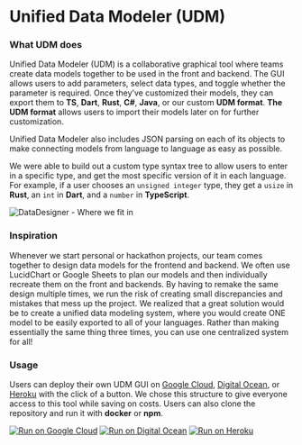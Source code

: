 # Unified Data Modeler (UDM)

### What UDM does

Unified Data Modeler (UDM) is a collaborative graphical tool where teams create data models together to be used in the front and backend. The GUI allows users to add parameters, select data types, and toggle whether the parameter is required. Once they’ve customized their models, they can export them to **TS**, **Dart**, **Rust**, **C#**, **Java**, or our custom **UDM format**. **The UDM format** allows users to import their models later on for further customization. 

Unified Data Modeler also includes JSON parsing on each of its objects to make connecting models from language to language as easy as possible. 

We were able to build out a custom type syntax tree to allow users to enter in a specific type, and get the most specific version of it in each language. For example, if a user chooses an `unsigned integer` type, they get a `usize` in **Rust**, an `int` in **Dart**, and a `number` in **TypeScript**.


![DataDesigner - Where we fit in](https://user-images.githubusercontent.com/38309438/114292476-964c4800-9a43-11eb-886e-55e29139b596.png)



### Inspiration

Whenever we start personal or hackathon projects, our team comes together to design data models for the frontend and backend. We often use LucidChart or Google Sheets to plan our models and then individually recreate them on the front and backends. By having to remake the same design multiple times, we run the risk of creating small discrepancies and mistakes that mess up the project. We realized that a great solution would be to create a unified data modeling system, where you would create ONE model to be easily exported to all of your languages. Rather than making essentially the same thing three times, you can use one centralized system for all!


### Usage

Users can deploy their own UDM GUI on [Google Cloud](https://deploy.cloud.run/?git_repo=https://github.com/theswerd/Unified-Data-Modeler.git), [Digital Ocean](https://cloud.digitalocean.com/apps/new?repo=https://github.com/theswerd/Unified-Data-Modeler/tree/main), or [Heroku](https://heroku.com/deploy?template=https://github.com/theswerd/Unified-Data-Modeler.git) with the click of a button. We chose this structure to give everyone access to this tool while saving on costs. Users can also clone the repository and run it with **docker** or **npm**.

[![Run on Google
Cloud](https://deploy.cloud.run/button.svg)](https://deploy.cloud.run/?git_repo=https://github.com/theswerd/Unified-Data-Modeler.git)
[![Run on Digital Ocean](https://www.deploytodo.com/do-btn-blue.svg)](https://cloud.digitalocean.com/apps/new?repo=https://github.com/theswerd/Unified-Data-Modeler/tree/main)
[![Run on Heroku](https://www.herokucdn.com/deploy/button.svg)](https://heroku.com/deploy?template=https://github.com/theswerd/Unified-Data-Modeler.git)


